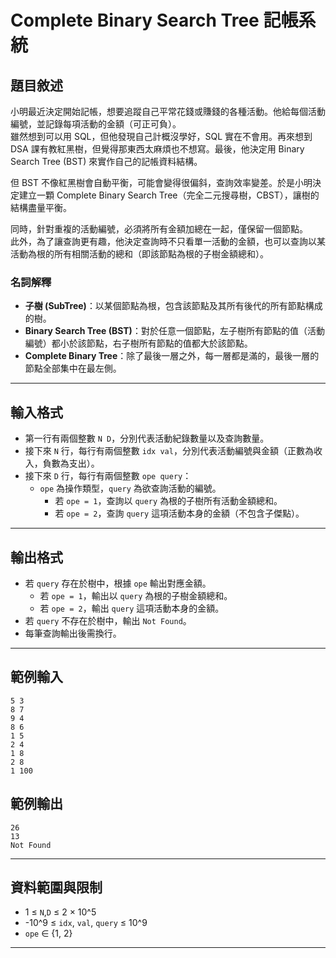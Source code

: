 # Complete Binary Search Tree 記帳系統

## 題目敘述

小明最近決定開始記帳，想要追蹤自己平常花錢或賺錢的各種活動。他給每個活動編號，並記錄每項活動的金額（可正可負）。  
雖然想到可以用 SQL，但他發現自己計概沒學好，SQL 實在不會用。再來想到 DSA 課有教紅黑樹，但覺得那東西太麻煩也不想寫。最後，他決定用 Binary Search Tree (BST) 來實作自己的記帳資料結構。

但 BST 不像紅黑樹會自動平衡，可能會變得很偏斜，查詢效率變差。於是小明決定建立一顆 Complete Binary Search Tree（完全二元搜尋樹，CBST），讓樹的結構盡量平衡。

同時，針對重複的活動編號，必須將所有金額加總在一起，僅保留一個節點。  
此外，為了讓查詢更有趣，他決定查詢時不只看單一活動的金額，也可以查詢以某活動為根的所有相關活動的總和（即該節點為根的子樹金額總和）。

### 名詞解釋

- **子樹 (SubTree)**：以某個節點為根，包含該節點及其所有後代的所有節點構成的樹。
- **Binary Search Tree (BST)**：對於任意一個節點，左子樹所有節點的值（活動編號）都小於該節點，右子樹所有節點的值都大於該節點。
- **Complete Binary Tree**：除了最後一層之外，每一層都是滿的，最後一層的節點全部集中在最左側。

---

## 輸入格式

- 第一行有兩個整數 `N D`，分別代表活動紀錄數量以及查詢數量。
- 接下來 `N` 行，每行有兩個整數 `idx val`，分別代表活動編號與金額（正數為收入，負數為支出）。
- 接下來 `D` 行，每行有兩個整數 `ope query`：
  - `ope` 為操作類型，`query` 為欲查詢活動的編號。
    - 若 `ope = 1`，查詢以 `query` 為根的子樹所有活動金額總和。
    - 若 `ope = 2`，查詢 `query` 這項活動本身的金額（不包含子傑點）。

---

## 輸出格式

- 若 `query` 存在於樹中，根據 `ope` 輸出對應金額。
  - 若 `ope = 1`，輸出以 `query` 為根的子樹金額總和。
  - 若 `ope = 2`，輸出 `query` 這項活動本身的金額。
- 若 `query` 不存在於樹中，輸出 `Not Found`。
- 每筆查詢輸出後需換行。

---

## 範例輸入
```
5 3
8 7
9 4
8 6
1 5
2 4
1 8
2 8
1 100
```

## 範例輸出
```
26
13
Not Found
```

---

## 資料範圍與限制

- 1 ≤ `N`,`D` ≤ 2 × 10^5
- -10^9 ≤ `idx`, `val`, `query` ≤ 10^9
- `ope` ∈ {1, 2}

---




